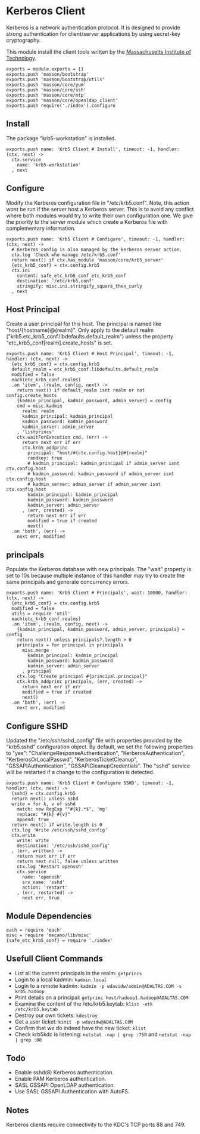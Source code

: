 
# Kerberos Client

Kerberos is a network authentication protocol. It is designed 
to provide strong authentication for client/server applications 
by using secret-key cryptography.

This module install the client tools written by the [Massachusetts 
Institute of Technology](http://web.mit.edu).

    exports = module.exports = []
    exports.push 'masson/bootstrap'
    exports.push 'masson/bootstrap/utils'
    exports.push 'masson/core/yum'
    exports.push 'masson/core/ssh'
    exports.push 'masson/core/ntp'
    exports.push 'masson/core/openldap_client'
    exports.push require('./index').configure

## Install

The package "krb5-workstation" is installed.

    exports.push name: 'Krb5 Client # Install', timeout: -1, handler: (ctx, next) ->
      ctx.service
        name: 'krb5-workstation'
      , next

## Configure

Modify the Kerberos configuration file in "/etc/krb5.conf". Note, 
this action wont be run if the server host a Kerberos server. 
This is to avoid any conflict where both modules would try to write 
their own configuration one. We give the priority to the server module 
which create a Kerberos file with complementary information.

    exports.push name: 'Krb5 Client # Configure', timeout: -1, handler: (ctx, next) ->
      # Kerberos config is also managed by the kerberos server action.
      ctx.log 'Check who manage /etc/krb5.conf'
      return next() if ctx.has_module 'masson/core/krb5_server'
      {etc_krb5_conf} = ctx.config.krb5
      ctx.ini
        content: safe_etc_krb5_conf etc_krb5_conf
        destination: '/etc/krb5.conf'
        stringify: misc.ini.stringify_square_then_curly
      , next

## Host Principal

Create a user principal for this host. The principal is named like 
"host/{hostname}@{realm}". Only apply to the default realm 
("krb5.etc\_krb5\_conf.libdefaults.default_realm") unless the property
"etc_krb5_conf[realm].create\_hosts" is set.

    exports.push name: 'Krb5 Client # Host Principal', timeout: -1, handler: (ctx, next) ->
      {etc_krb5_conf} = ctx.config.krb5
      default_realm = etc_krb5_conf.libdefaults.default_realm
      modified = false
      each(etc_krb5_conf.realms)
      .on 'item', (realm, config, next) ->
        return next() if default_realm isnt realm or not config.create_hosts
        {kadmin_principal, kadmin_password, admin_server} = config
        cmd = misc.kadmin
          realm: realm
          kadmin_principal: kadmin_principal
          kadmin_password: kadmin_password
          kadmin_server: admin_server
        , 'listprincs'
        ctx.waitForExecution cmd, (err) ->
          return next err if err
          ctx.krb5_addprinc
            principal: "host/#{ctx.config.host}@#{realm}"
            randkey: true
            # kadmin_principal: kadmin_principal if admin_server isnt ctx.config.host
            # kadmin_password: kadmin_password if admin_server isnt ctx.config.host
            # kadmin_server: admin_server if admin_server isnt ctx.config.host
            kadmin_principal: kadmin_principal
            kadmin_password: kadmin_password
            kadmin_server: admin_server
          , (err, created) ->
            return next err if err
            modified = true if created
            next()
      .on 'both', (err) ->
        next err, modified

## principals

Populate the Kerberos database with new principals. The "wait" property is
set to 10s because multiple instance of this handler may try to create the same
principals and generate concurrency errors.

    exports.push name: 'Krb5 Client # Principals', wait: 10000, handler: (ctx, next) ->
      {etc_krb5_conf} = ctx.config.krb5
      modified = false
      utils = require 'util'
      each(etc_krb5_conf.realms)
      .on 'item', (realm, config, next) ->
        {kadmin_principal, kadmin_password, admin_server, principals} = config
        return next() unless principals?.length > 0
        principals = for principal in principals
          misc.merge
            kadmin_principal: kadmin_principal
            kadmin_password: kadmin_password
            kadmin_server: admin_server
          , principal
        ctx.log "Create principal #{principal.principal}"
        ctx.krb5_addprinc principals, (err, created) ->
          return next err if err
          modified = true if created
          next()
      .on 'both', (err) ->
        next err, modified

## Configure SSHD

Updated the "/etc/ssh/sshd\_config" file with properties provided by the "krb5.sshd" 
configuration object. By default, we set the following properties to "yes": "ChallengeResponseAuthentication",
"KerberosAuthentication", "KerberosOrLocalPasswd", "KerberosTicketCleanup", "GSSAPIAuthentication", 
"GSSAPICleanupCredentials". The "sshd" service will be restarted if a change to the configuration is detected.

    exports.push name: 'Krb5 Client # Configure SSHD', timeout: -1, handler: (ctx, next) ->
      {sshd} = ctx.config.krb5
      return next() unless sshd
      write = for k, v of sshd
        match: new RegExp "^#{k}.*$", 'mg'
        replace: "#{k} #{v}"
        append: true
      return next() if write.length is 0
      ctx.log 'Write /etc/ssh/sshd_config'
      ctx.write
        write: write
        destination: '/etc/ssh/sshd_config'
      , (err, written) ->
        return next err if err
        return next null, false unless written
        ctx.log 'Restart openssh'
        ctx.service
          name: 'openssh'
          srv_name: 'sshd'
          action: 'restart'
        , (err, restarted) ->
          next err, true

## Module Dependencies

    each = require 'each'
    misc = require 'mecano/lib/misc'
    {safe_etc_krb5_conf} = require './index'

## Usefull Client Commands

*   List all the current principals in the realm: `getprincs`
*   Login to a local kadmin: `kadmin.local`
*   Login to a remote kadmin: `kadmin -p wdavidw/admin@ADALTAS.COM -s krb5.hadoop`
*   Print details on a principal: `getprinc host/hadoop1.hadoop@ADALTAS.COM`
*   Examine the content of the /etc/krb5.keytab: `klist -etk /etc/krb5.keytab`
*   Destroy our own tickets: `kdestroy`
*   Get a user ticket: `kinit -p wdavidw@ADALTAS.COM`
*   Confirm that we do indeed have the new ticket: `klist`
*   Check krb5kdc is listening: `netstat -nap | grep :750` and `netstat -nap | grep :88`

## Todo

*   Enable sshd(8) Kerberos authentication.
*   Enable PAM Kerberos authentication.
*   SASL GSSAPI OpenLDAP authentication.
*   Use SASL GSSAPI Authentication with AutoFS.

## Notes

Kerberos clients require connectivity to the KDC's TCP ports 88 and 749.


